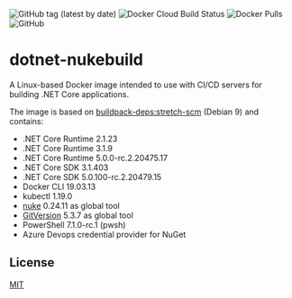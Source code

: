 ![GitHub tag (latest by date)](https://img.shields.io/github/v/tag/chA0s-Chris/dotnet-nukebuild?label=version&style=plastic)
![Docker Cloud Build Status](https://img.shields.io/docker/cloud/build/chaos/dotnet-nukebuild?style=plastic)
![Docker Pulls](https://img.shields.io/docker/pulls/chaos/dotnet-nukebuild?style=plastic)
![GitHub](https://img.shields.io/github/license/chA0s-Chris/dotnet-nukebuild?style=plastic)


# dotnet-nukebuild

A Linux-based Docker image intended to use with CI/CD servers for building .NET Core applications.

The image is based on [buildpack-deps:stretch-scm](https://github.com/docker-library/buildpack-deps/blob/1845b3f918f69b4c97912b0d4d68a5658458e84f/stretch/scm/Dockerfile) (Debian 9) and contains:

* .NET Core Runtime 2.1.23
* .NET Core Runtime 3.1.9
* .NET Core Runtime 5.0.0-rc.2.20475.17
* .NET Core SDK 3.1.403
* .NET Core SDK 5.0.100-rc.2.20479.15
* Docker CLI 19.03.13
* kubectl 1.19.0
* [nuke](https://nuke.build) 0.24.11  as global tool 
* [GitVersion](https://gitversion.readthedocs.io) 5.3.7 as global tool
* PowerShell 7.1.0-rc.1 (pwsh)
* Azure Devops credential provider for NuGet



## License

[MIT](https://github.com/chA0s-Chris/dotnet-cakebuild/blob/master/LICENSE)